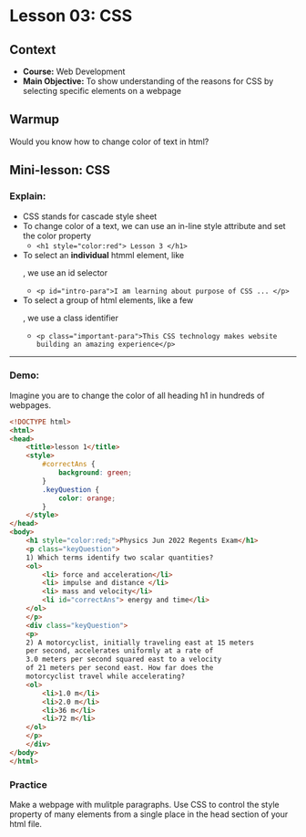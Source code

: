 # Lesson 03: CSS

## Context
* **Course:** Web Development
* **Main Objective:** To show understanding of the reasons for CSS by selecting specific elements on a webpage

## Warmup
Would you know how to change color of text in html?

## Mini-lesson: CSS

### Explain:
* CSS stands for cascade style sheet
* To change color of a text, we can use an in-line style attribute and set the color property
  * `<h1 style="color:red"> Lesson 3 </h1>`
* To select an **individual** htmml element, like <p>, we use an id selector
  * `<p id="intro-para">I am learning about purpose of CSS ... </p>`
* To select a group of html elements, like a few <p>, we use a class identifier
  * `<p class="important-para">This CSS technology makes website building an amazing experience</p>`

---

### Demo:

Imagine you are to change the color of all heading h1 in hundreds of webpages.

```html
<!DOCTYPE html>
<html>
<head>
    <title>lesson 1</title>
    <style>
        #correctAns {
            background: green;
        }
        .keyQuestion {
            color: orange;
        }
    </style>
</head>
<body>
    <h1 style="color:red;">Physics Jun 2022 Regents Exam</h1>
    <p class="keyQuestion">
    1) Which terms identify two scalar quantities?
    <ol>
        <li> force and acceleration</li>
        <li> impulse and distance </li>
        <li> mass and velocity</li>
        <li id="correctAns"> energy and time</li>
    </ol>
    </p>
    <div class="keyQuestion">
    <p>
    2) A motorcyclist, initially traveling east at 15 meters
    per second, accelerates uniformly at a rate of
    3.0 meters per second squared east to a velocity
    of 21 meters per second east. How far does the
    motorcyclist travel while accelerating?
    <ol>
        <li>1.0 m</li>
        <li>2.0 m</li>
        <li>36 m</li>
        <li>72 m</li>
    </ol>
    </p>
    </div>
</body>
</html>
```

### Practice
Make a webpage with mulitple paragraphs. Use CSS to control the style property of many elements from a single place in the head section of your html file.